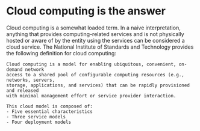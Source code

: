 # Cloud computing is the answer


Cloud computing is a somewhat loaded term. In a naive interpretation, anything 
that provides computing-related services and is not physically hosted or aware of 
by the entity using the services can be considered a cloud service. The National 
Institute of Standards and Technology provides the following definition for cloud 
computing:

```{important}
Cloud computing is a model for enabling ubiquitous, convenient, on-demand network 
access to a shared pool of configurable computing resources (e.g., networks, servers, 
storage, applications, and services) that can be rapidly provisioned and released 
with minimal management effort or service provider interaction.

This cloud model is composed of:
- Five essential characteristics
- Three service models
- Four deployment models
```

